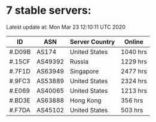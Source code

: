 # 7 stable servers:

Latest update at: Mon Mar 23 12:10:11 UTC 2020

| ID | ASN | Server Country | Online |
| -- | --- | -------------- | ------ |
| #.D09B | AS174 | United States | 1040 hrs |
| #.15CF | AS49392 | Russia | 1229 hrs |
| #.7F1D | AS63949 | Singapore | 2477 hrs |
| #.9FC3 | AS53889 | United States | 2324 hrs |
| #.E069 | AS40065 | United States | 1213 hrs |
| #.BD3E | AS63888 | Hong Kong | 356 hrs |
| #.F7DA | AS45102 | United States | 503 hrs |

